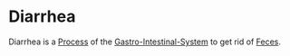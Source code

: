 # Diarrhea

Diarrhea is a [Process](60062.md) of the [Gastro-Intestinal-System](40080004.md) to get rid of [Feces](40000025.md).
